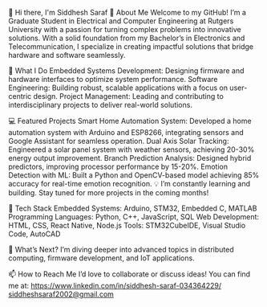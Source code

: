 👋 Hi there, I'm Siddhesh Saraf
🚀 About Me
Welcome to my GitHub! I’m a Graduate Student in Electrical and Computer Engineering at Rutgers University with a passion for turning complex problems into innovative solutions. With a solid foundation from my Bachelor’s in Electronics and Telecommunication, I specialize in creating impactful solutions that bridge hardware and software seamlessly.

🌟 What I Do
Embedded Systems Development: Designing firmware and hardware interfaces to optimize system performance.
Software Engineering: Building robust, scalable applications with a focus on user-centric design.
Project Management: Leading and contributing to interdisciplinary projects to deliver real-world solutions.

💻 Featured Projects
Smart Home Automation System: Developed a home automation system with Arduino and ESP8266, integrating sensors and Google Assistant for seamless operation.
Dual Axis Solar Tracking: Engineered a solar panel system with weather sensors, achieving 20-30% energy output improvement.
Branch Prediction Analysis: Designed hybrid predictors, improving processor performance by 15-20%.
Emotion Detection with ML: Built a Python and OpenCV-based model achieving 85% accuracy for real-time emotion recognition.
💡 I’m constantly learning and building. Stay tuned for more projects in the coming months!

🔧 Tech Stack
Embedded Systems: Arduino, STM32, Embedded C, MATLAB
Programming Languages: Python, C++, JavaScript, SQL
Web Development: HTML, CSS, React Native, Node.js
Tools: STM32CubeIDE, Visual Studio Code, AutoCAD

🌱 What’s Next?
I’m diving deeper into advanced topics in distributed computing, firmware development, and IoT applications.

📫 How to Reach Me
I’d love to collaborate or discuss ideas! You can find me at:
https://www.linkedin.com/in/siddhesh-saraf-034364229/
siddheshsaraf2002@gmail.com

















<!--
**Siddhesh67/Siddhesh67** is a ✨ _special_ ✨ repository because its `README.md` (this file) appears on your GitHub profile.

Here are some ideas to get you started:

- 🔭 I’m currently working on ...
- 🌱 I’m currently learning ...
- 👯 I’m looking to collaborate on ...
- 🤔 I’m looking for help with ...
- 💬 Ask me about ...
- 📫 How to reach me: ...
- 😄 Pronouns: ...
- ⚡ Fun fact: ...
-->
